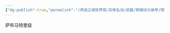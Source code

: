 ```yaml
---
{"dg-publish":true,"permalink":"/奇迹之城世界观/实体名词/武器/铜钢动力装甲/铜钢动力装甲型号/副母级/","dgPassFrontmatter":true}
---
```


萨布马特里级